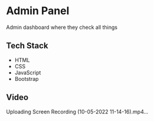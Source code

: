 # Admin Panel
Admin dashboard where they check all things

## Tech Stack

- HTML
- CSS
- JavaScript
- Bootstrap

## Video

Uploading Screen Recording (10-05-2022 11-14-16).mp4…

